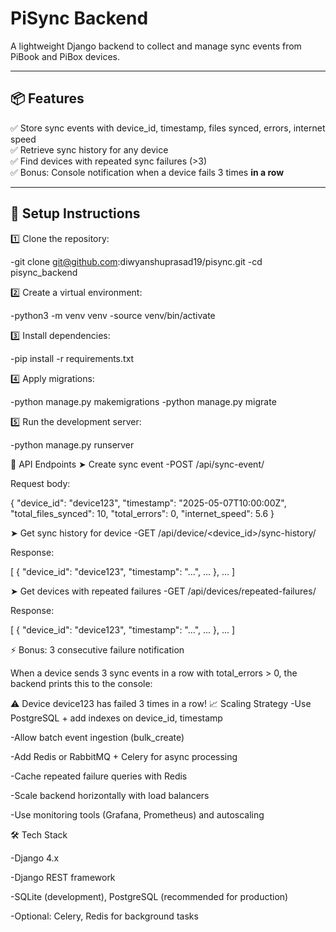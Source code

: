 # PiSync Backend

A lightweight Django backend to collect and manage sync events from PiBook and PiBox devices.

---

## 📦 Features

✅ Store sync events with device_id, timestamp, files synced, errors, internet speed  
✅ Retrieve sync history for any device  
✅ Find devices with repeated sync failures (>3)  
✅ Bonus: Console notification when a device fails 3 times **in a row**

---

## 🚀 Setup Instructions

1️⃣ Clone the repository:

-git clone git@github.com:diwyanshuprasad19/pisync.git
-cd pisync_backend

2️⃣ Create a virtual environment:

-python3 -m venv venv
-source venv/bin/activate

3️⃣ Install dependencies:

-pip install -r requirements.txt

4️⃣ Apply migrations:

-python manage.py makemigrations
-python manage.py migrate

5️⃣ Run the development server:

-python manage.py runserver

🔗 API Endpoints
➤ Create sync event
-POST /api/sync-event/

Request body:

{
    "device_id": "device123",
    "timestamp": "2025-05-07T10:00:00Z",
    "total_files_synced": 10,
    "total_errors": 0,
    "internet_speed": 5.6
}

➤ Get sync history for device
-GET /api/device/<device_id>/sync-history/

Response:

[
    { "device_id": "device123", "timestamp": "...", ... },
    ...
]

➤ Get devices with repeated failures
-GET /api/devices/repeated-failures/

Response:

[
    { "device_id": "device123", "timestamp": "...", ... },
    ...
]

⚡ Bonus: 3 consecutive failure notification

When a device sends 3 sync events in a row with total_errors > 0,
the backend prints this to the console:

⚠️ Device device123 has failed 3 times in a row!
📈 Scaling Strategy
-Use PostgreSQL + add indexes on device_id, timestamp

-Allow batch event ingestion (bulk_create)

-Add Redis or RabbitMQ + Celery for async processing

-Cache repeated failure queries with Redis

-Scale backend horizontally with load balancers

-Use monitoring tools (Grafana, Prometheus) and autoscaling

🛠 Tech Stack

-Django 4.x

-Django REST framework

-SQLite (development), PostgreSQL (recommended for production)

-Optional: Celery, Redis for background tasks

